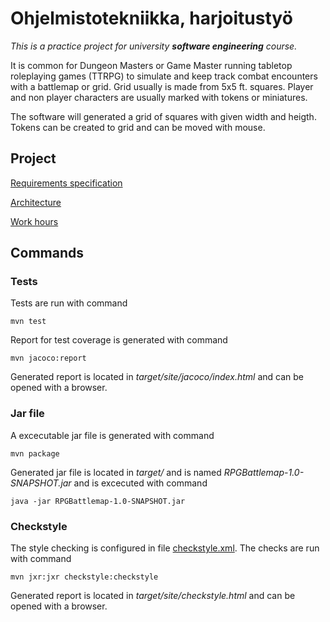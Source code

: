 # Ohjelmistotekniikka, harjoitustyö
_This is a practice project for university **software engineering** course._

It is common for Dungeon Masters or Game Master running tabletop roleplaying games (TTRPG) to simulate and keep track combat encounters with a battlemap or grid. Grid usually is made from 5x5 ft. squares. Player and non player characters are usually marked with tokens or miniatures.  

The software will generated a grid of squares with given width and heigth. Tokens can be created to grid and can be moved with mouse. 


## Project
[Requirements specification](https://github.com/annareej/rpg-battlemap/blob/master/documentation/requirements.md)

[Architecture](https://github.com/annareej/rpg-battlemap/blob/master/documentation/Architecture.md)

[Work hours](https://github.com/annareej/rpg-battlemap/blob/master/documentation/workhours.md)

## Commands
### Tests
Tests are run with command
```
mvn test
```
Report for test coverage is generated with command 

```
mvn jacoco:report
```
Generated report is located in _target/site/jacoco/index.html_ and can be opened with a browser.

### Jar file
A excecutable jar file is generated with command
```
mvn package
```
Generated jar file is located in _target/_ and is named _RPGBattlemap-1.0-SNAPSHOT.jar_ and is excecuted with command

```
java -jar RPGBattlemap-1.0-SNAPSHOT.jar
```

### Checkstyle
The style checking is configured in file [checkstyle.xml](https://github.com/annareej/rpg-battlemap/blob/master/RPGBattlemap/pom.xml). The checks are run with command
```
mvn jxr:jxr checkstyle:checkstyle
```
Generated report is located in _target/site/checkstyle.html_ and can be opened with a browser.
